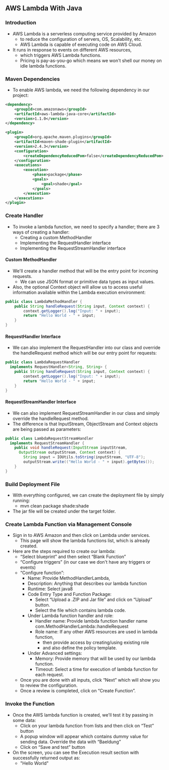 ## AWS Lambda With Java
### Introduction
- AWS Lambda is a serverless computing service provided by Amazon 
    - to reduce the configuration of servers, OS, Scalability, etc. 
    - AWS Lambda is capable of executing code on AWS Cloud.
- It runs in response to events on different AWS resources, 
    - which triggers AWS Lambda functions. 
    - Pricing is pay-as-you-go which means we won't shell our money on idle lambda functions.
### Maven Dependencies
- To enable AWS lambda, we need the following dependency in our project:
~~~xml
<dependency>
    <groupId>com.amazonaws</groupId>
    <artifactId>aws-lambda-java-core</artifactId>
    <version>1.1.0</version>
</dependency>

<plugin>
    <groupId>org.apache.maven.plugins</groupId>
    <artifactId>maven-shade-plugin</artifactId>
    <version>2.4.3</version>
    <configuration>
        <createDependencyReducedPom>false</createDependencyReducedPom>
    </configuration>
    <executions>
        <execution>
            <phase>package</phase>
	        <goals>
                <goal>shade</goal>
            </goals>
        </execution>
    </executions>
</plugin>
~~~    

### Create Handler
- To invoke a lambda function, we need to specify a handler; there are 3 ways of creating a handler:
    - Creating a custom MethodHandler
    - Implementing the RequestHandler interface
    - Implementing the RequestStreamHandler interface

#### Custom MethodHandler
- We'll create a handler method that will be the entry point for incoming requests. 
    - We can use JSON format or primitive data types as input values.
- Also, the optional Context object will allow us to access useful information available within the Lambda execution environment:
~~~java
public class LambdaMethodHandler {
    public String handleRequest(String input, Context context) {
        context.getLogger().log("Input: " + input);
        return "Hello World - " + input;
    }
}
~~~

#### RequestHandler Interface
- We can also implement the RequestHandler into our class and override the handleRequest method which will be our entry point for requests:
~~~java
public class LambdaRequestHandler
  implements RequestHandler<String, String> {
    public String handleRequest(String input, Context context) {
        context.getLogger().log("Input: " + input);
        return "Hello World - " + input;
    }
}
~~~

#### RequestStreamHandler Interface
- We can also implement RequestStreamHandler in our class and simply override the handleRequest method.
- The difference is that InputStream, ObjectStream and Context objects are being passed as parameters:
~~~java
public class LambdaRequestStreamHandler
  implements RequestStreamHandler {
    public void handleRequest(InputStream inputStream, 
      OutputStream outputStream, Context context) {
        String input = IOUtils.toString(inputStream, "UTF-8");
        outputStream.write(("Hello World - " + input).getBytes());
    }
}
~~~

### Build Deployment File
- With everything configured, we can create the deployment file by simply running:
    - mvn clean package shade:shade
- The jar file will be created under the target folder.

### Create Lambda Function via Management Console
- Sign in to AWS Amazon and then click on Lambda under services. 
    - This page will show the lambda functions list, which is already created.
- Here are the steps required to create our lambda:
    - “Select blueprint” and then select “Blank Function”
    - “Configure triggers” (in our case we don't have any triggers or events)
    - “Configure function”:
        - Name: Provide MethodHandlerLambda,
        - Description: Anything that describes our lambda function
        - Runtime: Select java8
        - Code Entry Type and Function Package: 
            - Select “Upload a .ZIP and Jar file” and click on “Upload” button. 
            - Select the file which contains lambda code.
        - Under Lambda function handler and role:
            - Handler name: Provide lambda function handler name com.MethodHandlerLambda::handleRequest
            - Role name: If any other AWS resources are used in lambda function, 
                - then provide access by creating/using existing role 
                - and also define the policy template.
        - Under Advanced settings:
            - Memory: Provide memory that will be used by our lambda function.
            - Timeout: Select a time for execution of lambda function for each request.
    - Once you are done with all inputs, click “Next” which will show you to review the configuration.
    - Once a review is completed, click on “Create Function”.
    
### Invoke the Function
- Once the AWS lambda function is created, we'll test it by passing in some data:
    - Click on your lambda function from lists and then click on “Test” button
    - A popup window will appear which contains dummy value for sending data. Override the data with “Baeldung”
    - Click on “Save and test” button
- On the screen, you can see the Execution result section with successfully returned output as:
    - "Hello World"    